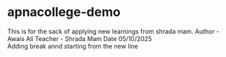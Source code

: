 # apnacollege-demo
This is for the sack of applying new learnings from shrada mam.
Author - Awais Ali
Teacher - Shrada Mam
Date 05/10/2025 <br>
Adding break annd starting from the new line
